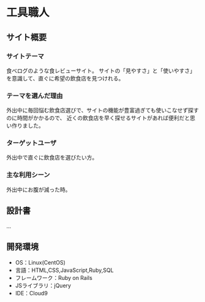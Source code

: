 # 工具職人

## サイト概要
### サイトテーマ
食べログのような食レビューサイト。
サイトの「見やすさ」と「使いやすさ」を意識して、直ぐに希望の飲食店を見つけれる。

### テーマを選んだ理由
外出中に毎回悩む飲食店選びで、サイトの機能が豊富過ぎても使いこなせず探すのに時間がかかるので、
近くの飲食店を早く探せるサイトがあれば便利だと思い作りました。

### ターゲットユーザ
外出中で直ぐに飲食店を選びたい方。

### 主な利用シーン
外出中にお腹が減った時。

## 設計書
...

## 開発環境
- OS：Linux(CentOS)
- 言語：HTML,CSS,JavaScript,Ruby,SQL
- フレームワーク：Ruby on Rails
- JSライブラリ：jQuery
- IDE：Cloud9